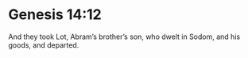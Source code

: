 # Genesis 14:12

And they took Lot, Abram’s brother’s son, who dwelt in Sodom, and his goods, and departed.